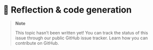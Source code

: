 # 🔧 Reflection & code generation

> **Note**
> 
> This topic hasn’t been written yet! You can track the status of this issue through our public GitHub issue tracker. Learn how you can contribute on GitHub.
